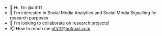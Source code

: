- 👋 Hi, I’m @oth11
- 👀 I’m interested in Social Media Analytics and Social Media Signalling for research purposes
- 💞️ I’m looking to collaborate on research projects!
- 📫 How to reach me oth11@hotmail.com

<!---
oth11/oth11 is a ✨ special ✨ repository because its `README.md` (this file) appears on your GitHub profile.
You can click the Preview link to take a look at your changes.
--->
